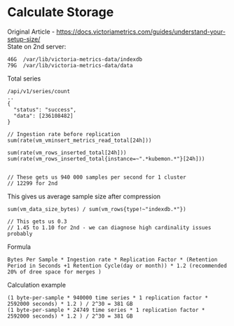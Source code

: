 # Calculate Storage
Original Article - https://docs.victoriametrics.com/guides/understand-your-setup-size/ <br>
State on 2nd server:
```
46G  /var/lib/victoria-metrics-data/indexdb
79G  /var/lib/victoria-metrics-data/data
```
Total series
```
/api/v1/series/count
..
{
  "status": "success",
  "data": [236108482]
}
```
```
// Ingestion rate before replication
sum(rate(vm_vminsert_metrics_read_total[24h]))

sum(rate(vm_rows_inserted_total[24h]))
sum(rate(vm_rows_inserted_total{instance=~".*kubemon.*"}[24h]))


// These gets us 940 000 samples per second for 1 cluster
// 12299 for 2nd
```
This gives us average sample size after compression
```
sum(vm_data_size_bytes) / sum(vm_rows{type!~"indexdb.*"})

// This gets us 0.3
// 1.45 to 1.10 for 2nd - we can diagnose high cardinality issues probably
```
Formula
```
Bytes Per Sample * Ingestion rate * Replication Factor * (Retention Period in Seconds +1 Retention Cycle(day or month)) * 1.2 (recommended 20% of dree space for merges ) 
```
Calculation example
```
(1 byte-per-sample * 940000 time series * 1 replication factor * 2592000 seconds) * 1.2 ) / 2^30 = 381 GB
(1 byte-per-sample * 24749 time series * 1 replication factor * 2592000 seconds) * 1.2 ) / 2^30 = 381 GB

```
